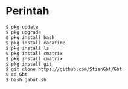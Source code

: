 # Perintah
    $ pkg update
    $ pkg upgrade
    $ pkg install bash
    $ pkg install cacafire
    $ pkg install ls
    $ pkg install cmatrix
    $ pkg install cmatrix
    $ pkg install git
    $ git clone https://github.com/StianGbt/Gbt
    $ cd Gbt
    $ bash gabut.sh

